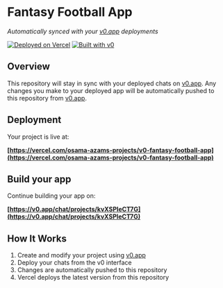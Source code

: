 # Fantasy Football App

*Automatically synced with your [v0.app](https://v0.app) deployments*

[![Deployed on Vercel](https://img.shields.io/badge/Deployed%20on-Vercel-black?style=for-the-badge&logo=vercel)](https://vercel.com/osama-azams-projects/v0-fantasy-football-app)
[![Built with v0](https://img.shields.io/badge/Built%20with-v0.app-black?style=for-the-badge)](https://v0.app/chat/projects/kvXSPIeCT7G)

## Overview

This repository will stay in sync with your deployed chats on [v0.app](https://v0.app).
Any changes you make to your deployed app will be automatically pushed to this repository from [v0.app](https://v0.app).

## Deployment

Your project is live at:

**[https://vercel.com/osama-azams-projects/v0-fantasy-football-app](https://vercel.com/osama-azams-projects/v0-fantasy-football-app)**

## Build your app

Continue building your app on:

**[https://v0.app/chat/projects/kvXSPIeCT7G](https://v0.app/chat/projects/kvXSPIeCT7G)**

## How It Works

1. Create and modify your project using [v0.app](https://v0.app)
2. Deploy your chats from the v0 interface
3. Changes are automatically pushed to this repository
4. Vercel deploys the latest version from this repository